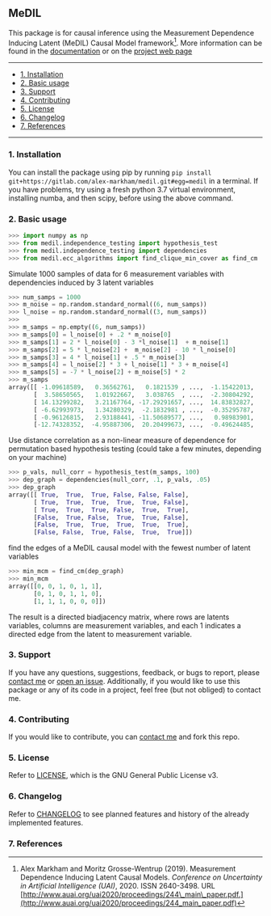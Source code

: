 ## MeDIL
This package is for causal inference using the Measurement Dependence Inducing Latent (MeDIL) Causal Model framework[^fn1]. 
More information can be found in the [documentation](https://medil.causal.dev) or on the [project web page](https://causal.dev/projects/medil)

---
- [1. Installation](#1-installation)
- [2. Basic usage](#2-basic-usage)
- [3. Support](#3-support)
- [4. Contributing](#4-contributing)
- [5. License](#5-license)
- [6. Changelog](#6-changelog)
- [7. References](#7-references)
---


### 1. Installation
You can install the package using pip by running `pip install git+https://gitlab.com/alex-markham/medil.git#egg=medil` in a terminal.
If you have problems, try using a fresh python 3.7 virtual environment, installing numba, and then scipy, before using the above command.

### 2. Basic usage


```python
>>> import numpy as np
>>> from medil.independence_testing import hypothesis_test
>>> from medil.independence_testing import dependencies
>>> from medil.ecc_algorithms import find_clique_min_cover as find_cm
```

Simulate 1000 samples of data for 6 measurement variables with dependencies induced by 3 latent variables
```python
>>> num_samps = 1000
>>> m_noise = np.random.standard_normal((6, num_samps))
>>> l_noise = np.random.standard_normal((3, num_samps))
>>> 
>>> m_samps = np.empty((6, num_samps))
>>> m_samps[0] = l_noise[0] + .2 * m_noise[0]
>>> m_samps[1] = 2 * l_noise[0] - 3 *l_noise[1]  + m_noise[1]
>>> m_samps[2] = 5 * l_noise[2] +  m_noise[2] - 10 * l_noise[0]
>>> m_samps[3] = 4 * l_noise[1] + .5 * m_noise[3]
>>> m_samps[4] = l_noise[2] * 3 + l_noise[1] * 3 + m_noise[4]
>>> m_samps[5] = -7 * l_noise[2] + m_noise[5] * 2
>>> m_samps
array([[ -1.09618589,   0.36562761,   0.1821539 , ...,  -1.15422013,   -0.47157367,   0.86087563],
       [  3.58650565,   1.01922667,   3.038765  , ...,  -2.30804292,    5.83232892,   2.08316629],
       [ 14.13299282,   3.21167764, -17.29291657, ...,  14.83832827,   -6.53695807,  -9.48083731],
       [ -6.62993973,   1.34280329,  -2.1832981 , ...,  -0.35295787,   -5.6925398 ,   0.531198  ],
       [ -0.96126815,   2.93188441, -11.50689577, ...,   0.98983901,   -8.5647367 ,  -0.14181254],
       [-12.74328352,  -4.95887306,  20.20499673, ...,  -0.49624485,    6.5901562 ,   0.08445142]])

```

Use distance correlation as a non-linear measure of dependence for permutation based hypothesis testing (could take a few minutes, depending on your machine)
```python
>>> p_vals, null_corr = hypothesis_test(m_samps, 100)
>>> dep_graph = dependencies(null_corr, .1, p_vals, .05)
>>> dep_graph
array([[ True,  True,  True, False, False, False],
       [ True,  True,  True,  True,  True, False],
       [ True,  True,  True, False,  True,  True],
       [False,  True, False,  True,  True, False],
       [False,  True,  True,  True,  True,  True],
       [False, False,  True, False,  True,  True]])
```

find the edges of a MeDIL causal model with the fewest number of latent variables
```python
>>> min_mcm = find_cm(dep_graph)
>>> min_mcm
array([[0, 0, 1, 0, 1, 1],
       [0, 1, 0, 1, 1, 0],
       [1, 1, 1, 0, 0, 0]])
```
The result is a directed biadjacency matrix, where rows are latents variables, columns are measurement variables, and each 1 indicates a directed edge from the latent to measurement variable.

### 3. Support
If you have any questions, suggestions, feedback, or bugs to report, please [contact me](https://causal.dev/#contact) or [open an issue](https://gitlab.com/alex-markham/medil/issues).
Additionally, if you would like to use this package or any of its code in a project, feel free (but not obliged) to contact me.

### 4. Contributing
If you would like to contribute, you can [contact me](https://causal.dev/#contact) and fork this repo.

### 5. License
Refer to [LICENSE](https://gitlab.com/alex-markham/medil/blob/master/LICENSE), which is the GNU General Public License v3.

### 6. Changelog
Refer to [CHANGELOG](https://gitlab.com/alex-markham/medil/blob/master/CHANGELOG.md) to see planned features and history of the already implemented features. 

### 7. References
[^fn1]: Alex Markham and Moritz Grosse-Wentrup (2019). Measurement Dependence Inducing Latent Causal Models. *Conference on Uncertainty in Artificial Intelligence (UAI)*, 2020. ISSN 2640-3498. URL [http://www.auai.org/uai2020/proceedings/244\_main\_paper.pdf.](http://www.auai.org/uai2020/proceedings/244_main_paper.pdf)
